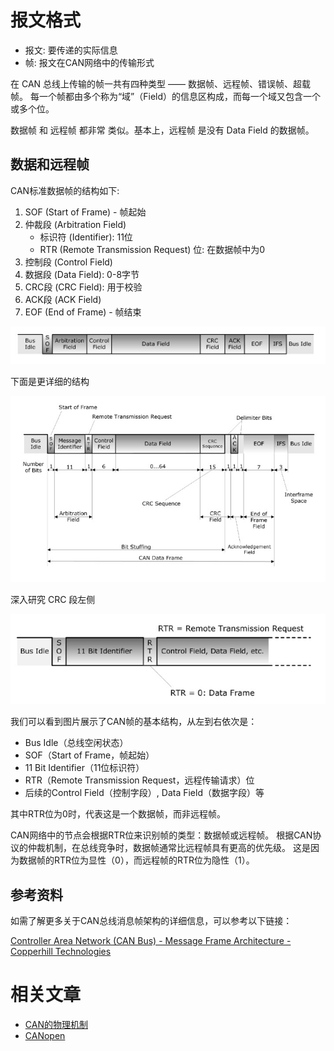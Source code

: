 # 报文格式

- 报文: 要传递的实际信息
- 帧: 报文在CAN网络中的传输形式

在 CAN 总线上传输的帧一共有四种类型 —— 数据帧、远程帧、错误帧、超载帧。
每一个帧都由多个称为“域”（Field）的信息区构成，而每一个域又包含一个或多个位。

数据帧 和 远程帧 都非常 类似。基本上，远程帧 是没有 Data Field 的数据帧。
## 数据和远程帧

CAN标准数据帧的结构如下:
1. SOF (Start of Frame) - 帧起始
2. 仲裁段 (Arbitration Field)
    - 标识符 (Identifier): 11位
    - RTR (Remote Transmission Request) 位: 在数据帧中为0
3. 控制段 (Control Field)
4. 数据段 (Data Field): 0-8字节
5. CRC段 (CRC Field): 用于校验
6. ACK段 (ACK Field)
7. EOF (End of Frame) - 帧结束

![](../attachments/Pasted%20image%2020241010162238.png "**CAN Data Frame Architecture**")

下面是更详细的结构

![](../attachments/Pasted%20image%2020241010162659.png)

深入研究 CRC 段左侧

![](../attachments/Pasted%20image%2020241010163647.png)

我们可以看到图片展示了CAN帧的基本结构，从左到右依次是：
- Bus Idle（总线空闲状态）
- SOF（Start of Frame，帧起始）
- 11 Bit Identifier（11位标识符）
- RTR（Remote Transmission Request，远程传输请求）位
- 后续的Control Field（控制字段）, Data Field（数据字段）等

其中RTR位为0时，代表这是一个数据帧，而非远程帧。

CAN网络中的节点会根据RTR位来识别帧的类型：数据帧或远程帧。
根据CAN协议的仲裁机制，在总线竞争时，数据帧通常比远程帧具有更高的优先级。
这是因为数据帧的RTR位为显性（0），而远程帧的RTR位为隐性（1）。

## 参考资料

如需了解更多关于CAN总线消息帧架构的详细信息，可以参考以下链接：

[Controller Area Network (CAN Bus) - Message Frame Architecture - Copperhill Technologies](https://copperhilltech.com/blog/controller-area-network-can-bus-message-frame-architecture/)

# 相关文章
- [CAN的物理机制](CAN的物理机制.md)
- [CANopen](CANopen.md)